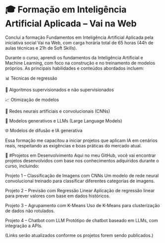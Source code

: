 # 🎓 Formação em Inteligência Artificial Aplicada – Vai na Web

Concluí a formação Fundamentos em Inteligência Artificial Aplicada pela iniciativa social Vai na Web, com carga horária total de 65 horas (44h de aulas técnicas e 21h de Soft Skills).

Durante o curso, aprendi os fundamentos da Inteligência Artificial e Machine Learning, com foco na construção e no treinamento de modelos próprios. As principais habilidades e conteúdos abordados incluem:

📊 Técnicas de regressão

🧠 Algoritmos supervisionados e não supervisionados

📈 Otimização de modelos

🔁 Redes neurais artificiais e convolucionais (CNNs)

💬 Modelos generativos e LLMs (Large Language Models)

🌐 Modelos de difusão e IA generativa

Essa formação me capacitou a iniciar projetos que aplicam IA em cenários reais, respeitando as exigências e boas práticas do mercado atual.

🚀 #Projetos em Desenvolvimento
Aqui no meu GitHub, você vai encontrar projetos desenvolvidos com base nos conhecimentos adquiridos durante o curso, incluindo:

Projeto 1 – Classificação de Imagens com CNNs
Um modelo de rede neural convolucional treinado para classificar diferentes categorias de imagens.

Projeto 2 – Previsão com Regressão Linear
Aplicação de regressão linear para prever valores com base em dados históricos.

Projeto 3 – Agrupamento com K-Means
Uso de K-Means para clusterização de dados não rotulados.

Projeto 4 – Chatbot com LLM
Protótipo de chatbot baseado em LLMs, com integração a APIs.

(Links serão atualizados conforme os projetos forem sendo publicados.)

